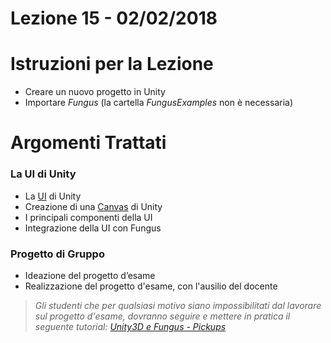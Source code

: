 # Lezione 15 - 02/02/2018

# Istruzioni per la Lezione

* Creare un nuovo progetto in Unity
* Importare _Fungus_ (la cartella _FungusExamples_ non è necessaria)

# Argomenti Trattati

### La UI di Unity

* La [UI](https://docs.unity3d.com/Manual/UISystem.html) di Unity
* Creazione di una [Canvas](https://docs.unity3d.com/Manual/UICanvas.html) di Unity
* I principali componenti della UI
* Integrazione della UI con Fungus

### Progetto di Gruppo

* Ideazione del progetto d’esame
* Realizzazione del progetto d'esame, con l'ausilio del docente

> _Gli studenti che per qualsiasi motivo siano impossibilitati dal lavorare sul progetto d'esame, dovranno seguire e mettere in pratica il seguente tutorial: [Unity3D e Fungus - Pickups](https://tech.io/playgrounds/10655/tutorial-unity3d-e-fungus-pickups)_


